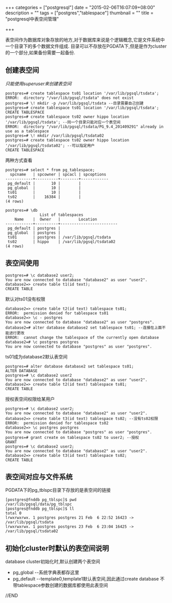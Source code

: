 +++
categories = ["postgresql"]
date = "2015-02-06T16:07:09+08:00"
description = ""
tags = ["postgres","tablespace"]
thumbnail = ""
title = "postgresql中表空间管理"

+++

表空间作为数据库对象存放的地方,对于数据库来说是个逻辑概念,它是文件系统中一个目录下的多个数据文件组成.
目录可以不存放在PGDATA下,但是是作为cluster的一个部分,如果备份需要一起备份.

<!--more-->

## 创建表空间

*只能使用superuser来创建表空间*

```
postgres=# create tablespace ts01 location '/var/lib/pgsql/tsdata';
ERROR:  directory "/var/lib/pgsql/tsdata" does not exist
postgres=# \! mkdir -p /var/lib/pgsql/tsdata --目录需要自己创建
postgres=# create tablespace ts01 location '/var/lib/pgsql/tsdata';
CREATE TABLESPACE
postgres=# create tablespace ts02 owner hippo location '/var/lib/pgsql/tsdata'; --同一个目录只能对应一个表空间
ERROR:  directory "/var/lib/pgsql/tsdata/PG_9.4_201409291" already in use as a tablespace
postgres=# \! mkdir /var/lib/pgsql/tsdata02
postgres=# create tablespace ts02 owner hippo location '/var/lib/pgsql/tsdata02'; --可以指定用户
CREATE TABLESPACE
```

两种方式查看

```
postgres=# select * from pg_tablespace;
  spcname   | spcowner | spcacl | spcoptions
------------+----------+--------+------------
 pg_default |       10 |        |
 pg_global  |       10 |        |
 ts01       |       10 |        |
 ts02       |    16384 |        |
(4 rows)

postgres=# \db
               List of tablespaces
    Name    |  Owner   |        Location
------------+----------+-------------------------
 pg_default | postgres |
 pg_global  | postgres |
 ts01       | postgres | /var/lib/pgsql/tsdata
 ts02       | hippo    | /var/lib/pgsql/tsdata02
(4 rows)
```

## 表空间使用

```
postgres=# \c database2 user2;
You are now connected to database "database2" as user "user2".
database2=> create table t1(id text);
CREATE TABLE
```

默认对ts01没有权限

```
database2=> create table t2(id text) tablespace ts01;
ERROR:  permission denied for tablespace ts01
database2=> \c - postgres
You are now connected to database "database2" as user "postgres".
database2=# alter database database2 set tablespace ts01; --连接在上面不能进行更改
ERROR:  cannot change the tablespace of the currently open database
database2=# \c postgres postgres
You are now connected to database "postgres" as user "postgres".
```

ts01成为database2默认表空间

```
postgres=# alter database database2 set tablespace ts01;
ALTER DATABASE
postgres=# \c database2 user2
You are now connected to database "database2" as user "user2".
database2=> create table t2(id text) tablespace ts01;
CREATE TABLE
```

授权表空间权限给某用户

```
postgres=# \c database2 user2;
You are now connected to database "database2" as user "user2".
database2=> create table t3(id text) tablespace ts02; --没有ts02权限
ERROR:  permission denied for tablespace ts02
database2=> \c postgres postgres
You are now connected to database "postgres" as user "postgres".
postgres=# grant create on tablespace ts02 to user2; --授权
GRANT
postgres=# \c database2 user2;
You are now connected to database "database2" as user "user2".
database2=> create table t3(id text) tablespace ts02;
CREATE TABLE
```

## 表空间对应与文件系统

PGDATA下的pg_tblspc目录下存放的是表空间的链接

```
[postgres@fnddb pg_tblspc]$ pwd
/var/lib/pgsql/data/pg_tblspc
[postgres@fnddb pg_tblspc]$ ll
total 0
lrwxrwxrwx. 1 postgres postgres 21 Feb  6 22:52 16423 -> /var/lib/pgsql/tsdata
lrwxrwxrwx. 1 postgres postgres 23 Feb  6 23:04 16425 -> /var/lib/pgsql/tsdata02
```

## 初始化cluster时默认的表空间说明

database cluster初始化时,默认创建两个表空间

- pg_global   --系统字典表都存这里
- pg_default  --template0,template1默认表空间,因此通过create database 不带tablespace参数创建的数据库都使用此表空间

//END


